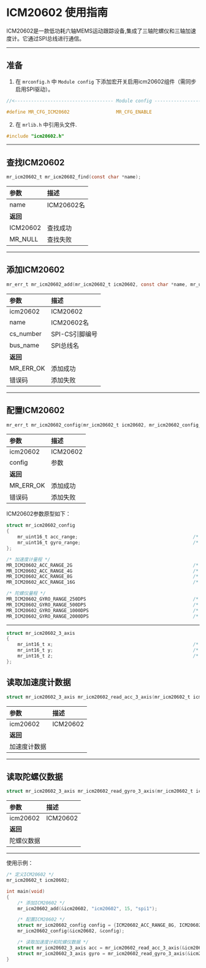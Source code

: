 # ICM20602 使用指南

ICM20602是一款低功耗六轴MEMS运动跟踪设备,集成了三轴陀螺仪和三轴加速度计。它通过SPI总线进行通信。

----------

## 准备

1. 在 `mrconfig.h` 中 `Module config` 下添加宏开关启用icm20602组件（需同步启用SPI驱动）。

```c
//<------------------------------------ Module config ------------------------------------>

#define MR_CFG_ICM20602                 MR_CFG_ENABLE
```

2. 在 `mrlib.h` 中引用头文件.

```c
#include "icm20602.h"
```

----------

## 查找ICM20602

```c
mr_icm20602_t mr_icm20602_find(const char *name);
```

| 参数       | 描述        |
|:---------|:----------|
| name     | ICM20602名 |
| **返回**   |           |
| ICM20602 | 查找成功      |
| MR_NULL  | 查找失败      |

----------

## 添加ICM20602

```c
mr_err_t mr_icm20602_add(mr_icm20602_t icm20602, const char *name, mr_uint16_t cs_number, const char *bus_name);
```

| 参数        | 描述         |
|:----------|:-----------|
| icm20602  | ICM20602   |
| name      | ICM20602名  |
| cs_number | SPI-CS引脚编号 |
| bus_name  | SPI总线名     |
| **返回**    |            |
| MR_ERR_OK | 添加成功       |
| 错误码       | 添加失败       |

----------

## 配置ICM20602

```c
mr_err_t mr_icm20602_config(mr_icm20602_t icm20602, mr_icm20602_config_t config);
```

| 参数        | 描述       |
|:----------|:---------|
| icm20602  | ICM20602 |
| config    | 参数       |
| **返回**    |          |
| MR_ERR_OK | 添加成功     |
| 错误码       | 添加失败     |

ICM20602参数原型如下：

```c
struct mr_icm20602_config
{
    mr_uint16_t acc_range;                                          /* 加速度计量程 */
    mr_uint16_t gyro_range;                                         /* 陀螺仪量程 */
};
```

```c
/* 加速度计量程 */
MR_ICM20602_ACC_RANGE_2G                                            /* 2G */
MR_ICM20602_ACC_RANGE_4G                                            /* 4G */
MR_ICM20602_ACC_RANGE_8G                                            /* 8G */
MR_ICM20602_ACC_RANGE_16G                                           /* 16G */

/* 陀螺仪量程 */
MR_ICM20602_GYRO_RANGE_250DPS                                       /* 250dps */
MR_ICM20602_GYRO_RANGE_500DPS                                       /* 500dps */
MR_ICM20602_GYRO_RANGE_1000DPS                                      /* 1000dps */
MR_ICM20602_GYRO_RANGE_2000DPS                                      /* 2000dps */
```

----------

```c
struct mr_icm20602_3_axis
{
    mr_int16_t x;                                                   /* X轴 */                                                   
    mr_int16_t y;                                                   /* Y轴 */
    mr_int16_t z;                                                   /* Z轴 */
};
```

## 读取加速度计数据

```c
struct mr_icm20602_3_axis mr_icm20602_read_acc_3_axis(mr_icm20602_t icm20602);
```

| 参数       | 描述       |
|:---------|:---------|
| icm20602 | ICM20602 |
| **返回**   |          |
| 加速度计数据   |          |

----------

## 读取陀螺仪数据

```c
struct mr_icm20602_3_axis mr_icm20602_read_gyro_3_axis(mr_icm20602_t icm20602);
```

| 参数       | 描述       |
|:---------|:---------|
| icm20602 | ICM20602 |
| **返回**   |          |
| 陀螺仪数据    |          |

----------

使用示例：

```c
/* 定义ICM20602 */
mr_icm20602_t icm20602;

int main(void)
{
    /* 添加ICM20602 */
    mr_icm20602_add(&icm20602, "icm20602", 15, "spi1");

    /* 配置ICM20602 */
    struct mr_icm20602_config config = {ICM20602_ACC_RANGE_8G, ICM20602_GYRO_RANGE_2000DPS};
    mr_icm20602_config(&icm20602, &config);

    /* 读取加速度计和陀螺仪数据 */
    struct mr_icm20602_3_axis acc = mr_icm20602_read_acc_3_axis(&icm20602); 
    struct mr_icm20602_3_axis gyro = mr_icm20602_read_gyro_3_axis(&icm20602);
}
```